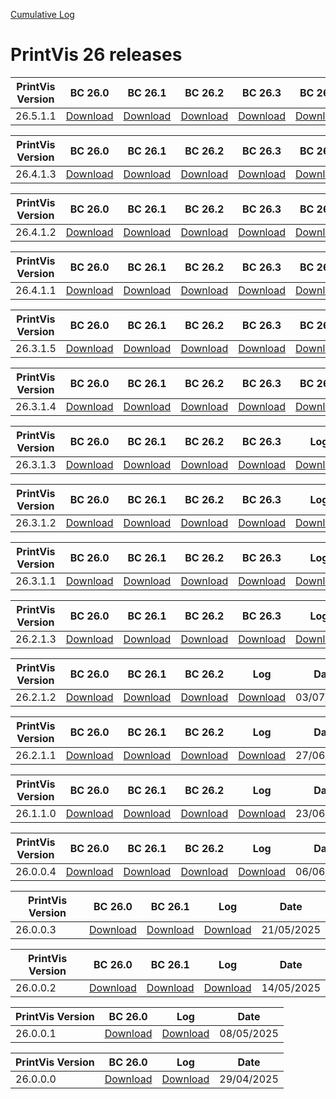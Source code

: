 [Cumulative Log](https://printvis.blob.core.windows.net/releases/pv365bc-26/PrintVis%2026%20release%20log.csv)
# PrintVis 26 releases
|PrintVis Version|BC 26.0 | BC 26.1 | BC 26.2 | BC 26.3 | BC 26.4 | BC 26.5 | BC 26.6 |Log|Date|
|---|---| ---| ---| ---| ---| ---| ---|---|---|
|26.5.1.1|[Download](https://printvis.blob.core.windows.net/releases/pv365bc-26/26.5/1.1/26.0%20RuntimePackages.zip)| [Download](https://printvis.blob.core.windows.net/releases/pv365bc-26/26.5/1.1/26.1%20RuntimePackages.zip)| [Download](https://printvis.blob.core.windows.net/releases/pv365bc-26/26.5/1.1/26.2%20RuntimePackages.zip)| [Download](https://printvis.blob.core.windows.net/releases/pv365bc-26/26.5/1.1/26.3%20RuntimePackages.zip)| [Download](https://printvis.blob.core.windows.net/releases/pv365bc-26/26.5/1.1/26.4%20RuntimePackages.zip)| [Download](https://printvis.blob.core.windows.net/releases/pv365bc-26/26.5/1.1/26.5%20RuntimePackages.zip)| [Download](https://printvis.blob.core.windows.net/releases/pv365bc-26/26.5/1.1/26.6%20RuntimePackages.zip)|[Download](https://printvis.blob.core.windows.net/releases/pv365bc-26/26.5/1.1/26.5.1.1%20release%20log.csv)|08/10/2025|

|PrintVis Version|BC 26.0 | BC 26.1 | BC 26.2 | BC 26.3 | BC 26.4 | BC 26.5 |Log|Date|
|---|---| ---| ---| ---| ---| ---|---|---|
|26.4.1.3|[Download](https://printvis.blob.core.windows.net/releases/pv365bc-26/26.4/1.3/26.0%20RuntimePackages.zip)| [Download](https://printvis.blob.core.windows.net/releases/pv365bc-26/26.4/1.3/26.1%20RuntimePackages.zip)| [Download](https://printvis.blob.core.windows.net/releases/pv365bc-26/26.4/1.3/26.2%20RuntimePackages.zip)| [Download](https://printvis.blob.core.windows.net/releases/pv365bc-26/26.4/1.3/26.3%20RuntimePackages.zip)| [Download](https://printvis.blob.core.windows.net/releases/pv365bc-26/26.4/1.3/26.4%20RuntimePackages.zip)| [Download](https://printvis.blob.core.windows.net/releases/pv365bc-26/26.4/1.3/26.5%20RuntimePackages.zip)|[Download](https://printvis.blob.core.windows.net/releases/pv365bc-26/26.4/1.3/26.4.1.3%20release%20log.xlsx)|24/09/2025|

|PrintVis Version|BC 26.0 | BC 26.1 | BC 26.2 | BC 26.3 | BC 26.4 |Log|Date|
|---|---| ---| ---| ---| ---|---|---|
|26.4.1.2|[Download](https://printvis.blob.core.windows.net/releases/pv365bc-26/26.4/1.2/26.0%20RuntimePackages.zip)| [Download](https://printvis.blob.core.windows.net/releases/pv365bc-26/26.4/1.2/26.1%20RuntimePackages.zip)| [Download](https://printvis.blob.core.windows.net/releases/pv365bc-26/26.4/1.2/26.2%20RuntimePackages.zip)| [Download](https://printvis.blob.core.windows.net/releases/pv365bc-26/26.4/1.2/26.3%20RuntimePackages.zip)| [Download](https://printvis.blob.core.windows.net/releases/pv365bc-26/26.4/1.2/26.4%20RuntimePackages.zip)|[Download](https://printvis.blob.core.windows.net/releases/pv365bc-26/26.4/1.2/26.4.1.2%20release%20log.xlsx)|04/09/2025|

|PrintVis Version|BC 26.0 | BC 26.1 | BC 26.2 | BC 26.3 | BC 26.4 |Log|Date|
|---|---| ---| ---| ---| ---|---|---|
|26.4.1.1|[Download](https://printvis.blob.core.windows.net/releases/pv365bc-26/26.4/1.1/26.0%20RuntimePackages.zip)| [Download](https://printvis.blob.core.windows.net/releases/pv365bc-26/26.4/1.1/26.1%20RuntimePackages.zip)| [Download](https://printvis.blob.core.windows.net/releases/pv365bc-26/26.4/1.1/26.2%20RuntimePackages.zip)| [Download](https://printvis.blob.core.windows.net/releases/pv365bc-26/26.4/1.1/26.3%20RuntimePackages.zip)| [Download](https://printvis.blob.core.windows.net/releases/pv365bc-26/26.4/1.1/26.4%20RuntimePackages.zip)|[Download](https://printvis.blob.core.windows.net/releases/pv365bc-26/26.4/1.1/26.4.1.1%20release%20log.xlsx)|27/08/2025|

|PrintVis Version|BC 26.0 | BC 26.1 | BC 26.2 | BC 26.3 | BC 26.4 |Log|Date|
|---|---| ---| ---| ---| ---|---|---|
|26.3.1.5|[Download](https://printvis.blob.core.windows.net/releases/pv365bc-26/26.3/1.5/26.0%20RuntimePackages.zip)| [Download](https://printvis.blob.core.windows.net/releases/pv365bc-26/26.3/1.5/26.1%20RuntimePackages.zip)| [Download](https://printvis.blob.core.windows.net/releases/pv365bc-26/26.3/1.5/26.2%20RuntimePackages.zip)| [Download](https://printvis.blob.core.windows.net/releases/pv365bc-26/26.3/1.5/26.3%20RuntimePackages.zip)| [Download](https://printvis.blob.core.windows.net/releases/pv365bc-26/26.3/1.5/26.4%20RuntimePackages.zip)|[Download](https://printvis.blob.core.windows.net/releases/pv365bc-26/26.3/1.5/26.3.1.5%20release%20log.xlsx)|13/08/2025|

|PrintVis Version|BC 26.0 | BC 26.1 | BC 26.2 | BC 26.3 | BC 26.4 |Log|Date|
|---|---| ---| ---| ---| ---|---|---|
|26.3.1.4|[Download](https://printvis.blob.core.windows.net/releases/pv365bc-26/26.3/1.4/26.0%20RuntimePackages.zip)| [Download](https://printvis.blob.core.windows.net/releases/pv365bc-26/26.3/1.4/26.1%20RuntimePackages.zip)| [Download](https://printvis.blob.core.windows.net/releases/pv365bc-26/26.3/1.4/26.2%20RuntimePackages.zip)| [Download](https://printvis.blob.core.windows.net/releases/pv365bc-26/26.3/1.4/26.3%20RuntimePackages.zip)| [Download](https://printvis.blob.core.windows.net/releases/pv365bc-26/26.3/1.4/26.4%20RuntimePackages.zip)|[Download](https://printvis.blob.core.windows.net/releases/pv365bc-26/26.3/1.4/26.3.1.4%20release%20log.xlsx)|05/08/2025|

|PrintVis Version|BC 26.0 | BC 26.1 | BC 26.2 | BC 26.3 |Log|Date|
|---|---| ---| ---| ---|---|---|
|26.3.1.3|[Download](https://printvis.blob.core.windows.net/releases/pv365bc-26/26.3/1.3/26.0%20RuntimePackages.zip)| [Download](https://printvis.blob.core.windows.net/releases/pv365bc-26/26.3/1.3/26.1%20RuntimePackages.zip)| [Download](https://printvis.blob.core.windows.net/releases/pv365bc-26/26.3/1.3/26.2%20RuntimePackages.zip)| [Download](https://printvis.blob.core.windows.net/releases/pv365bc-26/26.3/1.3/26.3%20RuntimePackages.zip)|[Download](https://printvis.blob.core.windows.net/releases/pv365bc-26/26.3/1.3/26.3.1.3%20release%20log.xlsx)|30/07/2025|

|PrintVis Version|BC 26.0 | BC 26.1 | BC 26.2 | BC 26.3 |Log|Date|
|---|---| ---| ---| ---|---|---|
|26.3.1.2|[Download](https://printvis.blob.core.windows.net/releases/pv365bc-26/26.3/1.2/26.0%20RuntimePackages.zip)| [Download](https://printvis.blob.core.windows.net/releases/pv365bc-26/26.3/1.2/26.1%20RuntimePackages.zip)| [Download](https://printvis.blob.core.windows.net/releases/pv365bc-26/26.3/1.2/26.2%20RuntimePackages.zip)| [Download](https://printvis.blob.core.windows.net/releases/pv365bc-26/26.3/1.2/26.3%20RuntimePackages.zip)|[Download](https://printvis.blob.core.windows.net/releases/pv365bc-26/26.3/1.2/26.3.1.2%20release%20log.xlsx)|23/07/2025|

|PrintVis Version|BC 26.0 | BC 26.1 | BC 26.2 | BC 26.3 |Log|Date|
|---|---| ---| ---| ---|---|---|
|26.3.1.1|[Download](https://printvis.blob.core.windows.net/releases/pv365bc-26/26.3/1.1/26.0%20RuntimePackages.zip)| [Download](https://printvis.blob.core.windows.net/releases/pv365bc-26/26.3/1.1/26.1%20RuntimePackages.zip)| [Download](https://printvis.blob.core.windows.net/releases/pv365bc-26/26.3/1.1/26.2%20RuntimePackages.zip)| [Download](https://printvis.blob.core.windows.net/releases/pv365bc-26/26.3/1.1/26.3%20RuntimePackages.zip)|[Download](https://printvis.blob.core.windows.net/releases/pv365bc-26/26.3/1.1/26.3.1.1%20release%20log.xlsx)|17/07/2025|

|PrintVis Version|BC 26.0 | BC 26.1 | BC 26.2 | BC 26.3 |Log|Date|
|---|---| ---| ---| ---|---|---|
|26.2.1.3|[Download](https://printvis.blob.core.windows.net/releases/pv365bc-26/26.2/1.3/26.0%20RuntimePackages.zip)| [Download](https://printvis.blob.core.windows.net/releases/pv365bc-26/26.2/1.3/26.1%20RuntimePackages.zip)| [Download](https://printvis.blob.core.windows.net/releases/pv365bc-26/26.2/1.3/26.2%20RuntimePackages.zip)| [Download](https://printvis.blob.core.windows.net/releases/pv365bc-26/26.2/1.3/26.3%20RuntimePackages.zip)|[Download](https://printvis.blob.core.windows.net/releases/pv365bc-26/26.2/1.3/26.2.1.3%20release%20log.xlsx)|10/07/2025|

|PrintVis Version|BC 26.0 | BC 26.1 | BC 26.2 |Log|Date|
|---|---| ---| ---|---|---|
|26.2.1.2|[Download](https://printvis.blob.core.windows.net/releases/pv365bc-26/26.2/1.2/26.0%20RuntimePackages.zip)| [Download](https://printvis.blob.core.windows.net/releases/pv365bc-26/26.2/1.2/26.1%20RuntimePackages.zip)| [Download](https://printvis.blob.core.windows.net/releases/pv365bc-26/26.2/1.2/26.2%20RuntimePackages.zip)|[Download](https://printvis.blob.core.windows.net/releases/pv365bc-26/26.2/1.2/26.2.1.2%20release%20log.xlsx)|03/07/2025|

|PrintVis Version|BC 26.0 | BC 26.1 | BC 26.2 |Log|Date|
|---|---| ---| ---|---|---|
|26.2.1.1|[Download](https://printvis.blob.core.windows.net/releases/pv365bc-26/26.2/1.1/26.0%20RuntimePackages.zip)| [Download](https://printvis.blob.core.windows.net/releases/pv365bc-26/26.2/1.1/26.1%20RuntimePackages.zip)| [Download](https://printvis.blob.core.windows.net/releases/pv365bc-26/26.2/1.1/26.2%20RuntimePackages.zip)|[Download](https://printvis.blob.core.windows.net/releases/pv365bc-26/26.2/1.1/26.2.1.1%20release%20log.csv)|27/06/2025|

|PrintVis Version|BC 26.0 | BC 26.1|BC 26.2 |Log|Date|
|---|---| ---|---|---|---|
|26.1.1.0|[Download](https://printvis.blob.core.windows.net/releases/pv365bc-26/26.1/1.0/26.0%20RuntimePackages.zip)| [Download](https://printvis.blob.core.windows.net/releases/pv365bc-26/26.1/1.0/26.1%20RuntimePackages.zip)|[Download](https://printvis.blob.core.windows.net/releases/pv365bc-26/26.1/1.0/26.2%20RuntimePackages.zip)|[Download](https://printvis.blob.core.windows.net/releases/pv365bc-26/26.1/1.0/26.1.1.0%20release%20log.csv)|23/06/2025|

|PrintVis Version|BC 26.0 | BC 26.1|BC 26.2 |Log|Date|
|---|---| ---|---|---|---|
|26.0.0.4|[Download](https://printvis.blob.core.windows.net/releases/pv365bc-26/26.0/0.4/26.0%20RuntimePackages.zip)| [Download](https://printvis.blob.core.windows.net/releases/pv365bc-26/26.0/0.4/26.1%20RuntimePackages.zip)|[Download](https://printvis.blob.core.windows.net/releases/pv365bc-26/26.0/0.4/26.2%20RuntimePackages.zip)|[Download](https://printvis.blob.core.windows.net/releases/pv365bc-26/26.0/0.4/26.0.0.4%20release%20log.csv)|06/06/2025|

|PrintVis Version|BC 26.0 | BC 26.1 |Log|Date|
|---|---| ---|---|---|
|26.0.0.3|[Download](https://printvis.blob.core.windows.net/releases/pv365bc-26/26.0/0.3/26.0%20RuntimePackages.zip)| [Download](https://printvis.blob.core.windows.net/releases/pv365bc-26/26.0/0.3/26.1%20RuntimePackages.zip)|[Download](https://printvis.blob.core.windows.net/releases/pv365bc-26/26.0/0.3/26.0.0.3%20release%20log.csv)|21/05/2025|

|PrintVis Version|BC 26.0 | BC 26.1 |Log|Date|
|---|---| ---|---|---|
|26.0.0.2|[Download](https://printvis.blob.core.windows.net/releases/pv365bc-26/26.0/0.2/26.0%20RuntimePackages.zip)| [Download](https://printvis.blob.core.windows.net/releases/pv365bc-26/26.0/0.2/26.1%20RuntimePackages.zip)|[Download](https://printvis.blob.core.windows.net/releases/pv365bc-26/26.0/0.2/26.0.0.2%20release%20log.csv)|14/05/2025|

|PrintVis Version|BC 26.0 |Log|Date|
|---|---|---|---|
|26.0.0.1|[Download](https://printvis.blob.core.windows.net/releases/pv365bc-26/26.0/0.1/26.0%20RuntimePackages.zip)|[Download](https://printvis.blob.core.windows.net/releases/pv365bc-26/26.0/0.1/26.0.0.1%20release%20log.csv)|08/05/2025|


|PrintVis Version| BC 26.0 |Log|Date|
|---|---| ---| ---|
|26.0.0.0|[Download](https://printvis.blob.core.windows.net/releases/pv365bc-26/26.0/0.0/26.0%20RuntimePackages.zip)|[Download](https://printvis.blob.core.windows.net/releases/pv365bc-26/26.0/0.0/26.0.0.0%20release%20log.csv)|29/04/2025|
